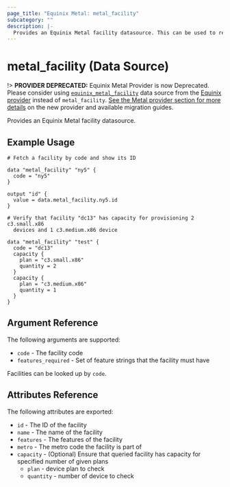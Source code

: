 ```yaml
---
page_title: "Equinix Metal: metal_facility"
subcategory: ""
description: |-
  Provides an Equinix Metal facility datasource. This can be used to read facilities.
---
```


# metal_facility (Data Source)

!> **PROVIDER DEPRECATED:** Equinix Metal Provider is now Deprecated. Please consider using [`equinix_metal_facility`](https://registry.terraform.io/providers/equinix/equinix/latest/docs/data-sources/equinix_metal_facility) data source from the [Equinix provider](https://registry.terraform.io/providers/equinix/equinix/latest/docs) instead of `metal_facility`. [See the Metal provider section for more details](../index.md#equinix-metal-provider) on the new provider and available migration guides.

Provides an Equinix Metal facility datasource.

## Example Usage

```hcl
# Fetch a facility by code and show its ID

data "metal_facility" "ny5" {
  code = "ny5"
}

output "id" {
  value = data.metal_facility.ny5.id
}
```

```hcl
# Verify that facility "dc13" has capacity for provisioning 2 c3.small.x86 
  devices and 1 c3.medium.x86 device

data "metal_facility" "test" {
  code = "dc13"
  capacity {
    plan = "c3.small.x86"
    quantity = 2
  }
  capacity {
    plan = "c3.medium.x86"
    quantity = 1
  }
}

```

## Argument Reference

The following arguments are supported:

* `code` - The facility code
* `features_required` - Set of feature strings that the facility must have

Facilities can be looked up by `code`.

## Attributes Reference

The following attributes are exported:

* `id` - The ID of the facility
* `name` - The name of the facility
* `features` - The features of the facility
* `metro` - The metro code the facility is part of
* `capacity` - (Optional) Ensure that queried facility has capacity for specified number of given plans
  - `plan` - device plan to check
  - `quantity` - number of device to check

